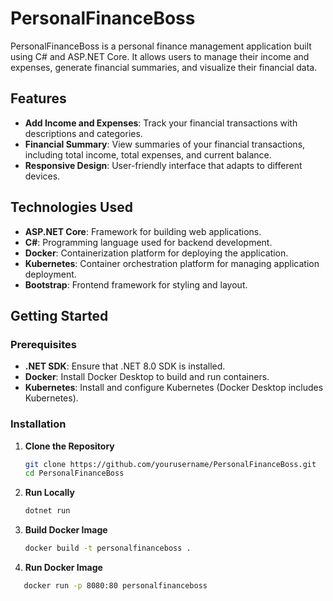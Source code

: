 # PersonalFinanceBoss

PersonalFinanceBoss is a personal finance management application built using C# and ASP.NET Core. It allows users to manage their income and expenses, generate financial summaries, and visualize their financial data.

## Features

- **Add Income and Expenses**: Track your financial transactions with descriptions and categories.
- **Financial Summary**: View summaries of your financial transactions, including total income, total expenses, and current balance.
- **Responsive Design**: User-friendly interface that adapts to different devices.

## Technologies Used

- **ASP.NET Core**: Framework for building web applications.
- **C#**: Programming language used for backend development.
- **Docker**: Containerization platform for deploying the application.
- **Kubernetes**: Container orchestration platform for managing application deployment.
- **Bootstrap**: Frontend framework for styling and layout.

## Getting Started

### Prerequisites

- **.NET SDK**: Ensure that .NET 8.0 SDK is installed.
- **Docker**: Install Docker Desktop to build and run containers.
- **Kubernetes**: Install and configure Kubernetes (Docker Desktop includes Kubernetes).

### Installation

1. **Clone the Repository**

   ```bash
   git clone https://github.com/yourusername/PersonalFinanceBoss.git
   cd PersonalFinanceBoss

2. **Run Locally**
    ```bash
    dotnet run
4. **Build Docker Image**
   ```bash
   docker build -t personalfinanceboss .
5. **Run Docker Image**
 ```bash
    docker run -p 8080:80 personalfinanceboss
